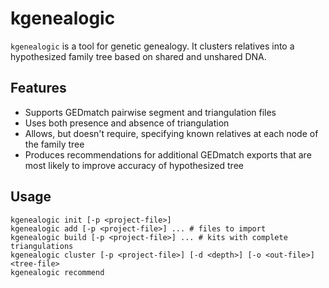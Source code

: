 # kgenealogic

`kgenealogic` is a tool for genetic genealogy. It clusters relatives into a hypothesized family
tree based on shared and unshared DNA.

## Features

- Supports GEDmatch pairwise segment and triangulation files
- Uses both presence and absence of triangulation
- Allows, but doesn't require, specifying known relatives at each node of the family tree
- Produces recommendations for additional GEDmatch exports that are most likely to improve accuracy
  of hypothesized tree

## Usage

```
kgenealogic init [-p <project-file>]
kgenealogic add [-p <project-file>] ... # files to import
kgenealogic build [-p <project-file>] ... # kits with complete triangulations
kgenealogic cluster [-p <project-file>] [-d <depth>] [-o <out-file>] <tree-file>
kgenealogic recommend
```
